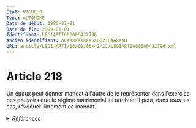 ```yaml
---
État: VIGUEUR
Type: AUTONOME
Date de début: 1986-07-01
Date de fin: 2999-01-01
Identifiant: LEGIARTI000006422796
Ancien identifiant: ACAXXXXXXXX5X00218AAXXAB
URL: article/LEGI/ARTI/00/00/06/42/27/LEGIARTI000006422796.xml
---
```


<h1>Article 218</h1>

Un époux peut donner mandat à l'autre de le représenter dans l'exercice des
pouvoirs que le régime matrimonial lui attribue. Il peut, dans tous les cas,
révoquer librement ce mandat.


<details>
  <summary><em>Références</em></summary>

  <h2>Articles faisant référence à l'article</h2>
  
  <ul>
    <li>
      <a href="https://legal.tricoteuses.fr//redirection/LEGIARTI000006283957?vers=git&vers=legifrance">Loi n°85-1372 du 23 décembre 1985 RELATIVE A L'EGALITE DES EPOUX DANS LES REGIMES MATRIMONIAUX ET DES PARENTS DANS LA GESTION DES BIENS DES ENFANTS MINEURS - article 1 ENTIEREMENT_MODIF</a> MODIFICATION cible
    </li>
  </ul>
  
  <h2>Références faites par l'article</h2>
  
  <ul>
    <li>
      CODIFICATION source Loi 1803-03-14
    </li>
    <li>
      1985-12-23 MODIFICATION source <a href="https://legal.tricoteuses.fr//redirection/LEGIARTI000006283957?vers=git&vers=legifrance">Loi n°85-1372 du 23 décembre 1985 RELATIVE A L'EGALITE DES EPOUX DANS LES REGIMES MATRIMONIAUX ET DES PARENTS DANS LA GESTION DES BIENS DES ENFANTS MINEURS - article 1 ENTIEREMENT_MODIF</a>
    </li>
    <li>
      2002-12-19 CITATION cible <a href="https://legal.tricoteuses.fr//redirection/LEGIARTI000032043144?vers=git&vers=legifrance">Ordonnance n° 2002-1476 du 19 décembre 2002 portant extension et adaptation de dispositions de droit civil à Mayotte et modifiant son organisation judiciaire - article 10 AUTONOME VIGUEUR, en vigueur depuis le 2016-10-01</a>
    </li>
  </ul>
</details>
